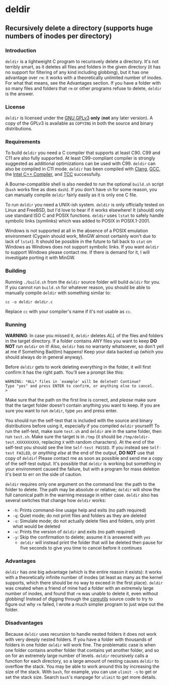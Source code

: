 # deldir
## Recursively delete a directory (supports huge numbers of inodes per directory)

### Introduction

`deldir` is a lightweight C program to recurisvely delete a directory. It's not
terribly smart, as it deletes all files and folders in the given directory (it
has no support for filtering of any kind including globbing), but it has one
advantage over `rm`: it works with a theoretically unlimited number of inodes.
For what that means, see the Advantages section. If you have a folder with so
many files and folders that `rm` or other programs refuse to delete, `deldir` is
the answer.

### License

`deldir` is licensed under the [GNU GPLv3](https://www.gnu.org/licenses/gpl.html)
**only** (**not** any later version). A copy of the GPLv3 is available as
`COPYING` in both the source and binary distributions.

### Requirements

To build `deldir` you need a C compiler that supports at least C90. C99 and C11
are also fully supported. At least C99-compliant compiler is strongly suggested
as additional optimizations can be used with C99. `deldir` can also be compiled
in C11 mode. `deldir` has been compiled with [Clang](http://clang.llvm.org/),
[GCC](http://gcc.gnu.org/), the
[Intel C++ Compiler](http://software.intel.com/en-us/c-compilers/), and
[TCC](http://bellard.org/tcc/) successfully.

A Bourne-compatible shell is also needed to run the optional `build.sh` script
(`bash` works fine as does `dash`). If you don't have `sh` for some reason, you
can manually compile `deldir` fairly easily as it is only one C file.

To run `deldir` you need a UNIX-ish system. `deldir` is only officially tested
on Linux and FreeBSD, but I'd love to hear if it works elsewhere! It (should)
only use standard ISO C and POSIX functions. `deldir` uses `lstat` to safely
handle symbolic links (symlinks) which was added to POSIX in POSIX.1-2001.

Windows is not supported at all in the absence of a POSIX emulation environment
(Cygwin should work, MinGW almost certainly won't due to lack of `lstat`). It
should be possible in the future to fall back to `stat` on Windows as Windows
does not support symbolic links. If you want `deldir` to support Windows please
contact me. If there is demand for it, I will investigate porting it with MinGW.

### Building

Running `./build.sh` from the `deldir` source folder will build `deldir` for
you. If you cannot run `build.sh` for whatever reason, you should be able to
manually compile `deldir` with something similar to:

`cc -o deldir deldir.c`

Replace `cc` with your compiler's name if it's not usable as `cc`.

### Running

**WARNING**: In case you missed it, `deldir` deletes *ALL* of the files and
folders in the target directory. If a folder contains *ANY* files you want to
keep **DO NOT** run `deldir` on it! Also, `deldir` has no warranty whatsoever,
so don't yell at me if Something Bad(tm) happens! Keep your data backed up
(which you should always do in general anyway).

Before `deldir` gets to work deleting everything in the folder, it will first
confirm it has the right path. You'll see a prompt like this:

    WARNING: *ALL* files in `example' will be deleted! Continue?
    Type "yes" and press ENTER to confirm, or anything else to cancel.
    > 

Make sure that the path on the first line is correct, and *please* make sure
that the target folder doesn't contain anything you want to keep. If you are
sure you want to run `deldir`, type `yes` and press enter.

You should run the self-test that is included with the source and binary
distributions before using it, especially if you compiled `deldir` yourself! To
run the self-test, make sure `test.sh` and `deldir` are in the same folder, then
run `test.sh`. Make sure the target is in `/tmp` (it should be
`/tmp/deldir-test.XXXXXXXXXX`, replacing `X` with random characters). At the end
of the self-test you should see the line `Self-test PASSED`. If you instead see
`Self-test FAILED`, or *anything else* at the end of the output, **DO NOT** use
that copy of `deldir`! Please contact me as soon as possible and send me a copy
of the self-test output. It's possible that `deldir` is working but something in
your environment caused the failure, but with a program for mass deletion it's
best to err on the side of caution.

`deldir` requires only one argument on the command line: the path to the folder
to delete. The path may be absolute or relative; `deldir` will show the full
canonical path in the warning message in either case. `deldir` also has several
switches that change how `deldir` works:

* `-h`: Prints command-line usage help and exits (no path required)
* `-q`: Quiet mode; do not print files and folders as they are deleted
* `-s`: Simulate mode; do not actually delete files and folders, only print what
  would be deleted
* `-v`: Prints the version of `deldir` and exits (no path required)
* `-y`: Skip the confirmation to delete; assume it is answered with `yes`
    * `deldir` will instead print the folder that will be deleted then pause for
      five seconds to give you time to cancel before it continues

### Advantages

`deldir` has one big advantage (which is the entire reason it exists): it works
with a theoretically infinite number of inodes (at least as many as the kernel
supports, which there should be no way to exceed in the first place). `deldir`
was created when a friend of mine had a folder with an extremely large number of
inodes, and found that `rm` was unable to delete it, even without globbing!
Instead of digging through the [coreutils](https://www.gnu.org/software/coreutils/)
source code to try to figure out why `rm` failed, I wrote a much simpler program
to just wipe out the folder.

### Disadvantages

Because `deldir` uses recursion to handle nested folders it does not work with
very deeply nested folders. If you have a folder with thousands of folders in
one folder `deldir` will work fine. The problematic case is when one folder
contains another folder that contains yet another folder, and so on for an
extremely large number of levels. `deldir` recursively calls a function for each
directory, so a large amount of nesting causes `deldir` to overflow the stack.
You may be able to work around this by increasing the size of the stack. With
`bash`, for example, you can use `ulimit -s` to get or set the stack size.
Search `bash`'s manpage for `ulimit` to get more details.

